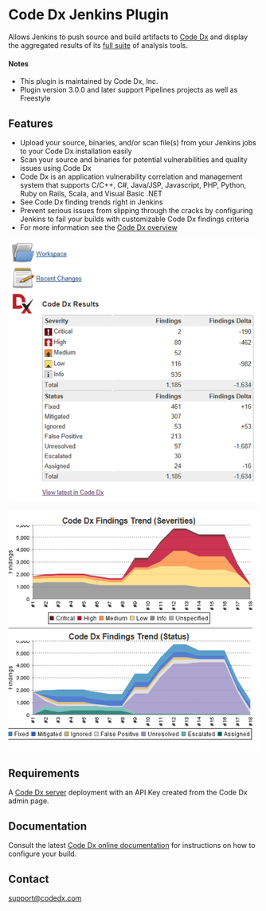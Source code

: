 # Code Dx Jenkins Plugin

Allows Jenkins to push source and build artifacts to [Code
Dx](http://codedx.com/) and display the aggregated results of its [full
suite](http://codedx.com/supported-tools/) of analysis tools.

#### Notes

- This plugin is maintained by Code Dx, Inc.
- Plugin version 3.0.0 and later support Pipelines projects as well as Freestyle

## Features

-   Upload your source, binaries, and/or scan file(s) from your Jenkins
    jobs to your Code Dx installation easily
-   Scan your source and binaries for potential vulnerabilities and
    quality issues using Code Dx
-   Code Dx is an application vulnerability correlation and management
    system that supports C/C++, C\#, Java/JSP, Javascript, PHP, Python,
    Ruby on Rails, Scala, and Visual Basic .NET
-   See Code Dx finding trends right in Jenkins
-   Prevent serious issues from slipping through the cracks by
    configuring Jenkins to fail your builds with customizable Code Dx
    findings criteria
-   For more information see the [Code Dx
    overview](http://codedx.com/product-overview/)

![](doc/results-tables.png)

![](doc/trend-graphs.png)

## Requirements

A [Code Dx server](http://www.codedx.com/) deployment with an API Key
created from the Code Dx admin page.

## Documentation

Consult the latest [Code Dx online
documentation](https://community.synopsys.com/s/document-item?bundleId=codedx&topicId=plugins_guide%2FJenkins%2Foverview.html&_LANG=enus) for
instructions on how to configure your build.

## Contact

<support@codedx.com>
